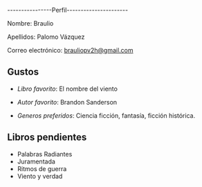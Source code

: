 ----------------Perfil----------------------

Nombre: Braulio

Apellidos: Palomo Vázquez

Correo electrónico: brauliopv2h@gmail.com

## Gustos

- *Libro favorito*: El nombre del viento

- *Autor favorito*: Brandon Sanderson

- *Generos preferidos*: Ciencia ficción, fantasía, ficción histórica.

## Libros pendientes

- Palabras Radiantes
- Juramentada
- Ritmos de guerra
- Viento y verdad


